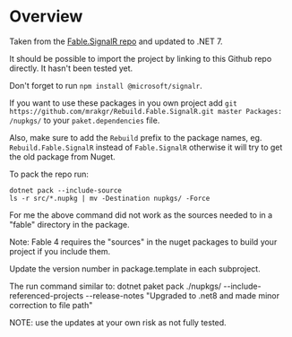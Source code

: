 # Overview

Taken from the [Fable.SignalR repo](https://github.com/Shmew/Fable.SignalR) and updated to .NET 7.

It should be possible to import the project by linking to this Github repo directly. It hasn't been tested yet.

Don't forget to run `npm install @microsoft/signalr`.

If you want to use these packages in you own project add `git https://github.com/mrakgr/Rebuild.Fable.SignalR.git master Packages: /nupkgs/` to your `paket.dependencies` file.

Also, make sure to add the `Rebuild` prefix to the package names, eg. `Rebuild.Fable.SignalR` instead of `Fable.SignalR` otherwise it will try to get the old package from Nuget.

To pack the repo run:

```shell
dotnet pack --include-source
ls -r src/*.nupkg | mv -Destination nupkgs/ -Force
```
For me the above command did not work as the sources needed to in a "fable" directory in the package. 

Note: Fable 4 requires the "sources" in the nuget packages to build your project if you include them.

Update the version number in package.template in each subproject. 

The run command similar to: 
dotnet paket pack ./nupkgs/  --include-referenced-projects --release-notes "Upgraded to .net8 and made minor correction to file path"

NOTE: use the updates at your own risk as not fully tested.

